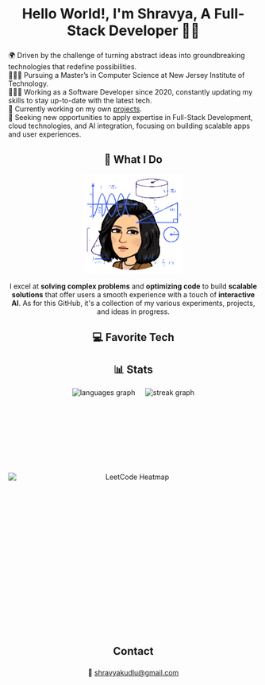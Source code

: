 <h1 align="center">Hello World!, I'm Shravya, A Full-Stack Developer 👋🏼</h1>


###

<p align="left">🌍 Driven by the challenge of turning abstract ideas into groundbreaking technologies that redefine possibilities.<br>👨🏼‍🎓 Pursuing a Master’s in Computer Science at New Jersey Institute of Technology.<br>👨🏼‍💻 Working as a Software Developer since 2020, constantly updating my skills to stay up-to-date with the latest tech.<br>🛜 Currently working on my own <a href = "https://shravyakudlu.github.io/ShravyaKudlu/#/#projects">projects</a>.<br>💼 Seeking new opportunities to apply expertise in Full-Stack Development, cloud technologies, and AI integration, focusing on building scalable apps and user experiences.</p>

<h2 align="center">🤔 What I Do</h2>
<div align="center">
  <img height="200" src="Gif.gif"  />
</div>
<p align="center">I excel at <b>solving complex problems</b> and <b>optimizing code</b> to build <b>scalable solutions</b> that offer users a smooth experience with a touch of <b>interactive AI</b>. As for this GitHub, it's a collection of my various experiments, projects, and ideas in progress.</p>

###



<h2 align="center">💻 Favorite Tech</h2>

###



###

<h2 align="center">📊 Stats</h2>

<div align="center" style="display: flex; justify-content: center; gap: 20px; flex-wrap: wrap;">
  <img src="https://github-readme-stats.vercel.app/api/top-langs?username=shravyakudlu&locale=en&hide_title=false&layout=compact&card_width=320&langs_count=6&theme=radical&hide_border=false&order=2" height="150" alt="languages graph" />
  <img src="https://streak-stats.demolab.com?user=shravyakudlu&locale=en&mode=daily&theme=radical&hide_border=false&border_radius=5&order=3" height="150" alt="streak graph" />
  <img src="https://leetcard.jacoblin.cool/shravyakudlu?theme=radical&font=Kantumruy&ext=heatmap" width="800" height="300" alt="LeetCode Heatmap" />
</div>
<!-- <img src="https://raw.githubusercontent.com/shravyakudlu/shravyakudlu/output/snake.svg" alt="Snake animation" /> -->






<br clear="both">


###

<h2 align="center">Contact</h2>

###

<p align="center">📧 <a href="shravyakudlu@gmail.com">shravyakudlu@gmail.com</a></p>

###
